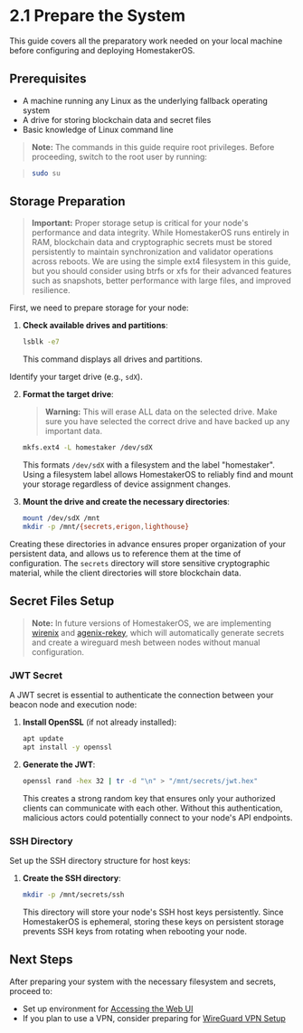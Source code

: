 # 2.1 Prepare the System

This guide covers all the preparatory work needed on your local machine before configuring and deploying HomestakerOS.

## Prerequisites

- A machine running any Linux as the underlying fallback operating system
- A drive for storing blockchain data and secret files
- Basic knowledge of Linux command line

> **Note:** The commands in this guide require root privileges. Before proceeding, switch to the root user by running:

> ```bash
> sudo su
> ```

## Storage Preparation
> **Important:** Proper storage setup is critical for your node's performance and data integrity. While HomestakerOS runs entirely in RAM, blockchain data and cryptographic secrets must be stored persistently to maintain synchronization and validator operations across reboots. We are using the simple ext4 filesystem in this guide, but you should consider using btrfs or xfs for their advanced features such as snapshots, better performance with large files, and improved resilience.

First, we need to prepare storage for your node:

1. **Check available drives and partitions**:

   ```bash
   lsblk -e7
   ```

   This command displays all drives and partitions.

Identify your target drive (e.g., `sdX`).

2. **Format the target drive**:

   > **Warning:** This will erase ALL data on the selected drive. Make sure you have selected the correct drive and have backed up any important data.

   ```bash
   mkfs.ext4 -L homestaker /dev/sdX
   ```

   This formats `/dev/sdX` with a filesystem and the label "homestaker". Using a filesystem label allows HomestakerOS to reliably find and mount your storage regardless of device assignment changes.

3. **Mount the drive and create the necessary directories**:

   ```bash
   mount /dev/sdX /mnt
   mkdir -p /mnt/{secrets,erigon,lighthouse}
   ```

  Creating these directories in advance ensures proper organization of your persistent data, and allows us to reference them at the time of configuration. The `secrets` directory will store sensitive cryptographic material, while the client directories will store blockchain data.

## Secret Files Setup

> **Note:** In future versions of HomestakerOS, we are implementing [wirenix](https://man.sr.ht/~msalerno/wirenix/) and [agenix-rekey](https://github.com/oddlama/agenix-rekey), which will automatically generate secrets and create a wireguard mesh between nodes without manual configuration.

### JWT Secret

A JWT secret is essential to authenticate the connection between your beacon node and execution node:

1. **Install OpenSSL** (if not already installed):

   ```bash
   apt update
   apt install -y openssl
   ```

2. **Generate the JWT**:

   ```bash
   openssl rand -hex 32 | tr -d "\n" > "/mnt/secrets/jwt.hex"
   ```

   This creates a strong random key that ensures only your authorized clients can communicate with each other. Without this authentication, malicious actors could potentially connect to your node's API endpoints.

### SSH Directory

Set up the SSH directory structure for host keys:

1. **Create the SSH directory**:

   ```bash
   mkdir -p /mnt/secrets/ssh
   ```

   This directory will store your node's SSH host keys persistently. Since HomestakerOS is ephemeral, storing these keys on persistent storage prevents SSH keys from rotating when rebooting your node.

## Next Steps

After preparing your system with the necessary filesystem and secrets, proceed to:

- Set up environment for [Accessing the Web UI](2.2-accessing_webui.md)
- If you plan to use a VPN, consider preparing for [WireGuard VPN Setup](3.1-wireguard_vpn.md)
